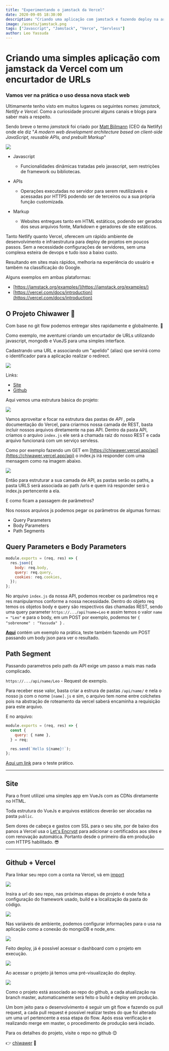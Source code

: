 ```yaml
---
title: "Experimentando o jamstack da Vercel"
date: 2020-09-05 18:30:00
description: "Criando uma aplicação com jamstack e fazendo deploy na arquitetura da Vercel"
image: /assets/jamstack.png
tags: ["Javascript", "Jamstack", "Verce", "Servless"]
author: Leo Yassuda
---
```


# Criando uma simples aplicação com jamstack da Vercel com um encurtador de URLs

### Vamos ver na prática o uso dessa nova stack web

Ultimamente tenho visto em muitos lugares os seguintes nomes: _jamstack, Netlify e_ _Vercel_. Como a curiosidade procurei alguns canais e blogs para saber mais a respeito.

Sendo breve o termo _jamstack_ foi criado por [Matt Biilmann](https://twitter.com/biilmann) (CEO da Netlify) onde ele diz "_A modern web development architecture based on client-side JavaScript, reusable APIs, and prebuilt Markup_"

![](/assets/jamstack.png)

- Javascript

  - Funcionalidades dinâmicas tratadas pelo javascript, sem restrições de framework ou bibliotecas.

- APIs

  - Operações executadas no servidor para serem reutilizáveis e acessadas por HTTPS podendo ser de terceiros ou a sua própria função customizada.

- Markup

  - Websites entregues tanto em HTML estáticos, podendo ser gerados dos seus arquivos fonte, Markdown e geradores de site estáticos.

Tanto Netlify quanto Vercel, oferecem um rápido ambiente de desenvolvimento e infraestrutura para deploy de projetos em poucos passos. Sem a necessidade configurações de servidores, sem uma complexa esteira de devops e tudo isso a baixo custo.

Resultando em sites mais rápidos, melhoria na experiência do usuário e também na classificação do Google.

Alguns exemplos em ambas plataformas:

- [https://jamstack.org/examples/](https://jamstack.org/examples/)
- [https://vercel.com/docs/introduction](https://vercel.com/docs/introduction)

## O Projeto Chiwawer 🐶

Com base no git flow podemos entregar sites rapidamente e globalmente. 🙌

Como exemplo, me aventurei criando um encurtador de URLs utilizando javascript, mongodb e VueJS para uma simples interface.

Cadastrando uma URL e associando um "apelido" (alias) que servirá como o identificador para a aplicação realizar o redirect.

![](/assets/chiwawer.png)

Links:

- [Site](https://chiwawer.vercel.app/#/)
- [Github](https://github.com/leoyassuda/chiwawer)

Aqui vemos uma estrutura básica do projeto:

![](/assets/folder-structure.png)

Vamos aproveitar e focar na estrutura das pastas de _API_ , pela documentação do Vercel, para criarmos nossa camada de REST, basta incluir nossos arquivos diretamente na pas API. Dentro da pasta API, criamos o arquivo `index.js` ele será a chamada raiz do nosso REST e cada arquivo funcionará com um serviço servless.

Como por exemplo fazendo um GET em [https://chiwawer.vercel.app/api](https://chiwawer.vercel.app/api) o index.js irá responder com uma mensagem como na imagem abaixo.

![](/assets/chiwawer-get-api-200.png)

Então para estruturar a sua camada de API, as pastas serão os paths, a pasta URLS será associada ao path /urls e quem irá responder será o index.js pertencente a ela.

E como ficam a passagem de parâmetros?

Nos nossos arquivos js podemos pegar os parâmetros de algumas formas:

- Query Parameters
- Body Parameters
- Path Segments

## Query Parameters e Body Parameters

```javascript
module.exports = (req, res) => {
  res.json({
    body: req.body,
    query: req.query,
    cookies: req.cookies,
  });
};
```

No arquivo `index.js` da nossa API, podemos receber os parâmetros req e res manipularmos conforme a nossa necessidade. Dentro do objeto req temos os objetos body e query são respectivos das chamadas REST, sendo uma query parameter `https://.../api?name=Leo` e assim temos o valor `name = "Leo"` e para o body, em um POST por exemplo, podemos ter `{ "sobrenome" : "Yassuda" }` .

**[Aqui](https://node-echo-api.now-examples.now.sh/api/?name=Leo)** contém um exemplo na prática, teste também fazendo um POST passando um body json para ver o resultado.

## Path Segment

Passando parametros pelo path da API exige um passo a mais mas nada complicado.

`https://.../api/name/Leo` - Request de exemplo.

Para receber esse valor, basta criar a estrura de pastas `/api/name/` e nela o nosso js com o nome `[name].js` e sim, o arquivo tem nome entre colchetes pois na abstração de roteamento da vercel saberá encaminha a requisição para este arquivo.

E no arquivo:

```javascript
module.exports = (req, res) => {
  const {
    query: { name },
  } = req;

  res.send(`Hello ${name}!`);
};
```

[Aqui um link](https://path-segment-with-node.now-examples.now.sh/api/name/Leo) para o teste prático.

---

## Site

Para o front utilizei uma simples app em VueJs com as CDNs diretamente no HTML.

Toda estrutura do VueJs e arquivos estáticos deverão ser alocadas na pasta `public`.

Sem dores de cabeça e gastos com SSL para o seu site, por de baixo dos panos a Vercel usa o [Let's Encrypt](https://letsencrypt.org/) para adicionar o certificados aos sites e com renovação automática. Portanto desde o primeiro dia em produção com HTTPS habilitado. 😎

---

## Github + Vercel

Para linkar seu repo com a conta na Vercel, vá em [import](https://vercel.com/import)

![](/assets/chiwawer-import-github-vercel.png)

Insira a url do seu repo, nas próximas etapas de projeto é onde feita a configuração do framework usado, build e a localização da pasta do código.

![](/assets/chiwawer-build-github-vercel.png)

Nas variáveis de ambiente, podemos configurar informações para o usa na aplicação como a conexão do mongoDB e node_env.

![](/assets/chiwawer-variaveis-ambiente.png)

Feito deploy, já é possível acessar o dashboard com o projeto em execução.

![](/assets/chiwawwer-project-dashboard-vercel.png)

Ao acessar o projeto já temos uma pré-visualização do deploy.

![](/assets/chiwawer-production-deployment.png)

Como o projeto está associado ao repo do github, a cada atualização na branch master, automaticamente será feito o build e deploy em produção.

Um bom jeito para o desenvolvimento é seguir um git flow e fazendo os pull request, a cada pull request é possível realizar testes do que foi alterado um uma url pertencente a essa etapa do flow. Após essa verificação e realizando merge em master, o procedimento de produção será inciado.

Para os detalhes do projeto, visite o repo no github 😊

👉 [chiwawer](https://github.com/leoyassuda/chiwawer) 🐶
